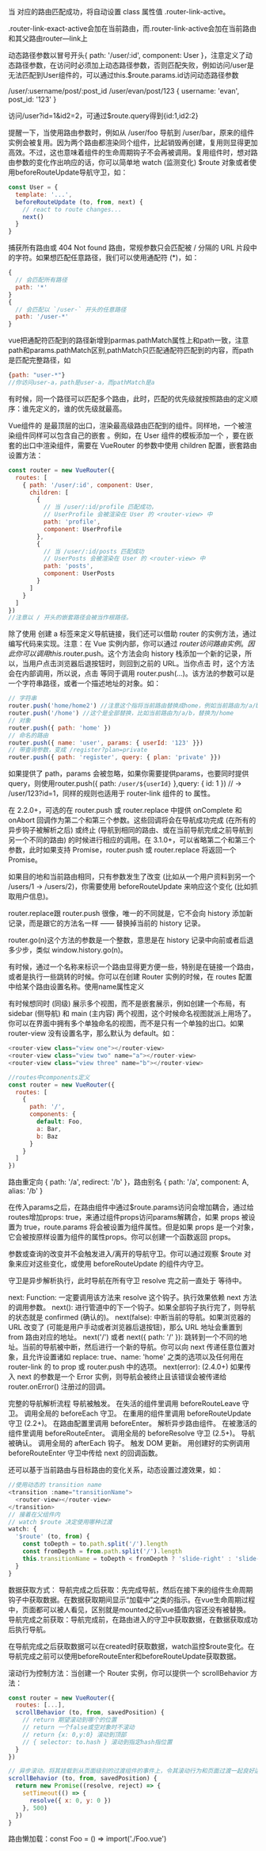 当 <router-link> 对应的路由匹配成功，将自动设置 class 属性值 .router-link-active。

.router-link-exact-active会加在当前路由，而.router-link-active会加在当前路由和其父路由router—link上

动态路径参数以冒号开头{ path: '/user/:id', component: User }，注意定义了动态路径参数，在访问时必须加上动态路径参数，否则匹配失败，例如访问/user是无法匹配到User组件的，可以通过this.$route.params.id访问动态路径参数

/user/:username/post/:post_id	/user/evan/post/123	{ username: 'evan', post_id: '123' }

访问/user?id=1&id2=2，可通过$route.query得到{id:1,id2:2}

提醒一下，当使用路由参数时，例如从 /user/foo 导航到 /user/bar，原来的组件实例会被复用。因为两个路由都渲染同个组件，比起销毁再创建，复用则显得更加高效。不过，这也意味着组件的生命周期钩子不会再被调用。复用组件时，想对路由参数的变化作出响应的话，你可以简单地 watch (监测变化) $route 对象或者使用beforeRouteUpdate导航守卫，如：
```javascript
const User = {
  template: '...',
  beforeRouteUpdate (to, from, next) {
    // react to route changes...
    next()
  }
}
```

捕获所有路由或 404 Not found 路由，常规参数只会匹配被 / 分隔的 URL 片段中的字符。如果想匹配任意路径，我们可以使用通配符 (*)，如：
```javascript
{
  // 会匹配所有路径
  path: '*'
}
{
  // 会匹配以 `/user-` 开头的任意路径
  path: '/user-*'
}
```

vue把通配符匹配到的路径新增到parmas.pathMatch属性上和path一致，注意path和params.pathMatch区别,pathMatch只匹配通配符匹配到的内容，而path是匹配完整路径，如
```javascript
{path: "user-*"}
//你访问user-a，path是user-a，而pathMatch是a
```

有时候，同一个路径可以匹配多个路由，此时，匹配的优先级就按照路由的定义顺序：谁先定义的，谁的优先级就最高。

Vue组件的 <router-view> 是最顶层的出口，渲染最高级路由匹配到的组件。同样地，一个被渲染组件同样可以包含自己的嵌套 <router-view>。例如，在 User 组件的模板添加一个 <router-view>，要在嵌套的出口中渲染组件，需要在 VueRouter 的参数中使用 children 配置，嵌套路由设置方法：
```javascript
const router = new VueRouter({
  routes: [
    { path: '/user/:id', component: User,
      children: [
        {
          // 当 /user/:id/profile 匹配成功，
          // UserProfile 会被渲染在 User 的 <router-view> 中
          path: 'profile',
          component: UserProfile
        },
        {
          // 当 /user/:id/posts 匹配成功
          // UserPosts 会被渲染在 User 的 <router-view> 中
          path: 'posts',
          component: UserPosts
        }
      ]
    }
  ]
})
//注意以 / 开头的嵌套路径会被当作根路径。
```

除了使用 <router-link> 创建 a 标签来定义导航链接，我们还可以借助 router 的实例方法，通过编写代码来实现。注意：在 Vue 实例内部，你可以通过 $router 访问路由实例。因此你可以调用 this.$router.push。这个方法会向 history 栈添加一个新的记录，所以，当用户点击浏览器后退按钮时，则回到之前的 URL。当你点击 <router-link> 时，这个方法会在内部调用，所以说，点击 <router-link :to="..."> 等同于调用 router.push(...)。该方法的参数可以是一个字符串路径，或者一个描述地址的对象。如：
```javascript
// 字符串
router.push('home/home2') //注意这个指将当前路由替换成home，例如当前路由为/a/b，替换为/a/home/home2
router.push('/home') //这个是全部替换，比如当前路由为/a/b，替换为/home
// 对象
router.push({ path: 'home' })
// 命名的路由
router.push({ name: 'user', params: { userId: '123' }})
// 带查询参数，变成 /register?plan=private
router.push({ path: 'register', query: { plan: 'private' }})
```
如果提供了 path，params 会被忽略，如果你需要提供params，也要同时提供query，则使用router.push({ path: `/user/${userId}` },query: { id: 1 }) // -> /user/123?id=1，同样的规则也适用于 router-link 组件的 to 属性。

在 2.2.0+，可选的在 router.push 或 router.replace 中提供 onComplete 和 onAbort 回调作为第二个和第三个参数。这些回调将会在导航成功完成 (在所有的异步钩子被解析之后) 或终止 (导航到相同的路由、或在当前导航完成之前导航到另一个不同的路由) 的时候进行相应的调用。在 3.1.0+，可以省略第二个和第三个参数，此时如果支持 Promise，router.push 或 router.replace 将返回一个 Promise。

如果目的地和当前路由相同，只有参数发生了改变 (比如从一个用户资料到另一个 /users/1 -> /users/2)，你需要使用 beforeRouteUpdate 来响应这个变化 (比如抓取用户信息)。

router.replace跟 router.push 很像，唯一的不同就是，它不会向 history 添加新记录，而是跟它的方法名一样 —— 替换掉当前的 history 记录。

router.go(n)这个方法的参数是一个整数，意思是在 history 记录中向前或者后退多少步，类似 window.history.go(n)。

有时候，通过一个名称来标识一个路由显得更方便一些，特别是在链接一个路由，或者是执行一些跳转的时候。你可以在创建 Router 实例的时候，在 routes 配置中给某个路由设置名称。使用name属性定义

有时候想同时 (同级) 展示多个视图，而不是嵌套展示，例如创建一个布局，有 sidebar (侧导航) 和 main (主内容) 两个视图，这个时候命名视图就派上用场了。你可以在界面中拥有多个单独命名的视图，而不是只有一个单独的出口。如果 router-view 没有设置名字，那么默认为 default。如：
```javascript
<router-view class="view one"></router-view>
<router-view class="view two" name="a"></router-view>
<router-view class="view three" name="b"></router-view>

//routes中components定义
const router = new VueRouter({
  routes: [
    {
      path: '/',
      components: {
        default: Foo,
        a: Bar,
        b: Baz
      }
    }
  ]
})
```

路由重定向 { path: '/a', redirect: '/b' }，路由别名 { path: '/a', component: A, alias: '/b' }

在传入params之后，在路由组件中通过$route.params访问会增加耦合，通过给routes增加props: true，来通过组件props访问params解耦合，如果 props 被设置为 true，route.params 将会被设置为组件属性。但是如果 props 是一个对象，它会被按原样设置为组件的属性props。你可以创建一个函数返回 props。

参数或查询的改变并不会触发进入/离开的导航守卫。你可以通过观察 $route 对象来应对这些变化，或使用 beforeRouteUpdate 的组件内守卫。

守卫是异步解析执行，此时导航在所有守卫 resolve 完之前一直处于 等待中。

next: Function: 一定要调用该方法来 resolve 这个钩子。执行效果依赖 next 方法的调用参数。
next(): 进行管道中的下一个钩子。如果全部钩子执行完了，则导航的状态就是 confirmed (确认的)。
next(false): 中断当前的导航。如果浏览器的 URL 改变了 (可能是用户手动或者浏览器后退按钮)，那么 URL 地址会重置到 from 路由对应的地址。
next('/') 或者 next({ path: '/' }): 跳转到一个不同的地址。当前的导航被中断，然后进行一个新的导航。你可以向 next 传递任意位置对象，且允许设置诸如 replace: true、name: 'home' 之类的选项以及任何用在 router-link 的 to prop 或 router.push 中的选项。
next(error): (2.4.0+) 如果传入 next 的参数是一个 Error 实例，则导航会被终止且该错误会被传递给 router.onError() 注册过的回调。

完整的导航解析流程
导航被触发。
在失活的组件里调用 beforeRouteLeave 守卫。
调用全局的 beforeEach 守卫。
在重用的组件里调用 beforeRouteUpdate 守卫 (2.2+)。
在路由配置里调用 beforeEnter。
解析异步路由组件。
在被激活的组件里调用 beforeRouteEnter。
调用全局的 beforeResolve 守卫 (2.5+)。
导航被确认。
调用全局的 afterEach 钩子。
触发 DOM 更新。
用创建好的实例调用 beforeRouteEnter 守卫中传给 next 的回调函数。

还可以基于当前路由与目标路由的变化关系，动态设置过渡效果，如：
```javascript
//使用动态的 transition name
<transition :name="transitionName">
  <router-view></router-view>
</transition>
// 接着在父组件内
// watch $route 决定使用哪种过渡
watch: {
  '$route' (to, from) {
    const toDepth = to.path.split('/').length
    const fromDepth = from.path.split('/').length
    this.transitionName = toDepth < fromDepth ? 'slide-right' : 'slide-left'
  }
}
```

数据获取方式：
导航完成之后获取：先完成导航，然后在接下来的组件生命周期钩子中获取数据。在数据获取期间显示“加载中”之类的指示。在vue生命周期过程中，页面都可以被人看见，区别就是mounted之前vue插值内容还没有被替换。
导航完成之前获取：导航完成前，在路由进入的守卫中获取数据，在数据获取成功后执行导航。

在导航完成之后获取数据可以在created时获取数据，watch监控$route变化。在导航完成之前可以使用beforeRouteEnter和beforeRouteUpdate获取数据。

滚动行为控制方法：当创建一个 Router 实例，你可以提供一个 scrollBehavior 方法：
```javascript
const router = new VueRouter({
  routes: [...],
  scrollBehavior (to, from, savedPosition) {
    // return 期望滚动到哪个的位置
    // return 一个false或空对象时不滚动
    // return {x: 0,y:0} 滚动到顶部
    // { selector: to.hash } 滚动到指定hash指位置
  }
})

// 异步滚动，将其挂载到从页面级别的过渡组件的事件上，令其滚动行为和页面过渡一起良好运行是可能的。
scrollBehavior (to, from, savedPosition) {
  return new Promise((resolve, reject) => {
    setTimeout(() => {
      resolve({ x: 0, y: 0 })
    }, 500)
  })
}
```

路由懒加载：const Foo = () => import('./Foo.vue')





























































































































































































































































































































































































































































































